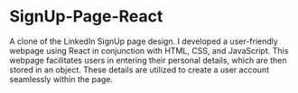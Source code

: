 # SignUp-Page-React

 A clone of the LinkedIn SignUp page design.
I developed a user-friendly webpage using React in conjunction with HTML, CSS, and JavaScript. This webpage facilitates users in entering their personal details, which are then stored in an object. These details are utilized to create a user account seamlessly within the page.
